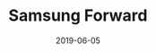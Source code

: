 ---
layout: site
title: "Samsung Forward"
date: 2019-06-05
categories: [entertainment]
version: 6.1.2
major: 6
minor: 1
patch: 2
slug: samsung-forward
link: https://www.samsung-forward.ru/
submitter: Dok11
permalink: /sites/:slug
---